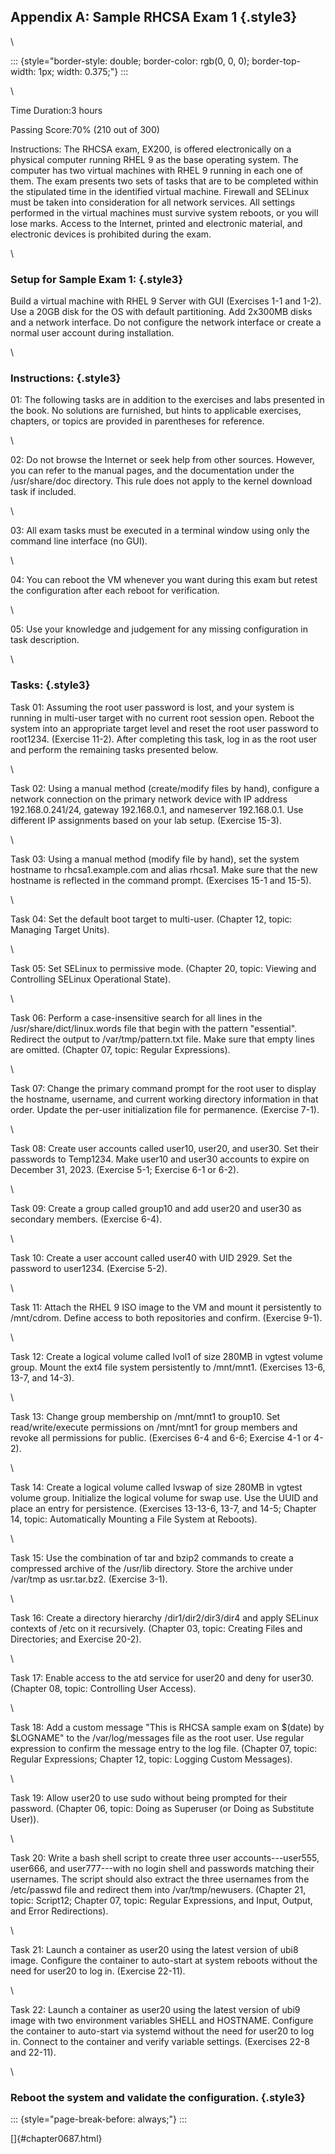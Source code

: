 ## Appendix A: Sample RHCSA Exam 1 {.style3}

\

::: {style="border-style: double; border-color: rgb(0, 0, 0); border-top-width: 1px; width: 0.375;"}
:::

\

Time Duration:3 hours

Passing Score:70% (210 out of 300)

Instructions: The RHCSA exam, EX200, is offered electronically on a
physical computer running RHEL 9 as the base operating system. The
computer has two virtual machines with RHEL 9 running in each one of
them. The exam presents two sets of tasks that are to be completed
within the stipulated time in the identified virtual machine. Firewall
and SELinux must be taken into consideration for all network services.
All settings performed in the virtual machines must survive system
reboots, or you will lose marks. Access to the Internet, printed and
electronic material, and electronic devices is prohibited during the
exam.

\

### Setup for Sample Exam 1: {.style3}

Build a virtual machine with RHEL 9 Server with GUI (Exercises 1-1 and
1-2). Use a 20GB disk for the OS with default partitioning. Add 2x300MB
disks and a network interface. Do not configure the network interface or
create a normal user account during installation.

\

### Instructions: {.style3}

01: The following tasks are in addition to the exercises and labs
presented in the book. No solutions are furnished, but hints to
applicable exercises, chapters, or topics are provided in parentheses
for reference.

\

02: Do not browse the Internet or seek help from other sources. However,
you can refer to the manual pages, and the documentation under the
/usr/share/doc directory. This rule does not apply to the kernel
download task if included.

\

03: All exam tasks must be executed in a terminal window using only the
command line interface (no GUI).

\

04: You can reboot the VM whenever you want during this exam but retest
the configuration after each reboot for verification.

\

05: Use your knowledge and judgement for any missing configuration in
task description.

\

### Tasks: {.style3}

Task 01: Assuming the root user password is lost, and your system is
running in multi-user target with no current root session open. Reboot
the system into an appropriate target level and reset the root user
password to root1234. (Exercise 11-2). After completing this task, log
in as the root user and perform the remaining tasks presented below.

\

Task 02: Using a manual method (create/modify files by hand), configure
a network connection on the primary network device with IP address
192.168.0.241/24, gateway 192.168.0.1, and nameserver 192.168.0.1. Use
different IP assignments based on your lab setup. (Exercise 15-3).

\

Task 03: Using a manual method (modify file by hand), set the system
hostname to rhcsa1.example.com and alias rhcsa1. Make sure that the new
hostname is reflected in the command prompt. (Exercises 15-1 and 15-5).

\

Task 04: Set the default boot target to multi-user. (Chapter 12, topic:
Managing Target Units).

\

Task 05: Set SELinux to permissive mode. (Chapter 20, topic: Viewing and
Controlling SELinux Operational State).

\

Task 06: Perform a case-insensitive search for all lines in the
/usr/share/dict/linux.words file that begin with the pattern
"essential". Redirect the output to /var/tmp/pattern.txt file. Make sure
that empty lines are omitted. (Chapter 07, topic: Regular Expressions).

\

Task 07: Change the primary command prompt for the root user to display
the hostname, username, and current working directory information in
that order. Update the per-user initialization file for permanence.
(Exercise 7-1).

\

Task 08: Create user accounts called user10, user20, and user30. Set
their passwords to Temp1234. Make user10 and user30 accounts to expire
on December 31, 2023. (Exercise 5-1; Exercise 6-1 or 6-2).

\

Task 09: Create a group called group10 and add user20 and user30 as
secondary members. (Exercise 6-4).

\

Task 10: Create a user account called user40 with UID 2929. Set the
password to user1234. (Exercise 5-2).

\

Task 11: Attach the RHEL 9 ISO image to the VM and mount it persistently
to /mnt/cdrom. Define access to both repositories and confirm. (Exercise
9-1).

\

Task 12: Create a logical volume called lvol1 of size 280MB in vgtest
volume group. Mount the ext4 file system persistently to /mnt/mnt1.
(Exercises 13-6, 13-7, and 14-3).

\

Task 13: Change group membership on /mnt/mnt1 to group10. Set
read/write/execute permissions on /mnt/mnt1 for group members and revoke
all permissions for public. (Exercises 6-4 and 6-6; Exercise 4-1 or
4-2).

\

Task 14: Create a logical volume called lvswap of size 280MB in vgtest
volume group. Initialize the logical volume for swap use. Use the UUID
and place an entry for persistence. (Exercises 13-13-6, 13-7, and 14-5;
Chapter 14, topic: Automatically Mounting a File System at Reboots).

\

Task 15: Use the combination of tar and bzip2 commands to create a
compressed archive of the /usr/lib directory. Store the archive under
/var/tmp as usr.tar.bz2. (Exercise 3-1).

\

Task 16: Create a directory hierarchy /dir1/dir2/dir3/dir4 and apply
SELinux contexts of /etc on it recursively. (Chapter 03, topic: Creating
Files and Directories; and Exercise 20-2).

\

Task 17: Enable access to the atd service for user20 and deny for
user30. (Chapter 08, topic: Controlling User Access).

\

Task 18: Add a custom message "This is RHCSA sample exam on \$(date) by
\$LOGNAME" to the /var/log/messages file as the root user. Use regular
expression to confirm the message entry to the log file. (Chapter 07,
topic: Regular Expressions; Chapter 12, topic: Logging Custom Messages).

\

Task 19: Allow user20 to use sudo without being prompted for their
password. (Chapter 06, topic: Doing as Superuser (or Doing as Substitute
User)).

\

Task 20: Write a bash shell script to create three user
accounts---user555, user666, and user777---with no login shell and
passwords matching their usernames. The script should also extract the
three usernames from the /etc/passwd file and redirect them into
/var/tmp/newusers. (Chapter 21, topic: Script12; Chapter 07, topic:
Regular Expressions, and Input, Output, and Error Redirections).

\

Task 21: Launch a container as user20 using the latest version of ubi8
image. Configure the container to auto-start at system reboots without
the need for user20 to log in. (Exercise 22-11).

\

Task 22: Launch a container as user20 using the latest version of ubi9
image with two environment variables SHELL and HOSTNAME. Configure the
container to auto-start via systemd without the need for user20 to log
in. Connect to the container and verify variable settings. (Exercises
22-8 and 22-11).

\

### Reboot the system and validate the configuration. {.style3}

::: {style="page-break-before: always;"}
:::

[]{#chapter0687.html}

